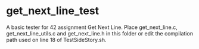# get_next_line_test
A basic tester for 42 assignment Get Next Line.
Place get_next_line.c, get_next_line_utils.c and get_next_line.h in this folder or edit the compilation path used on line 18 of TestSideStory.sh. 

